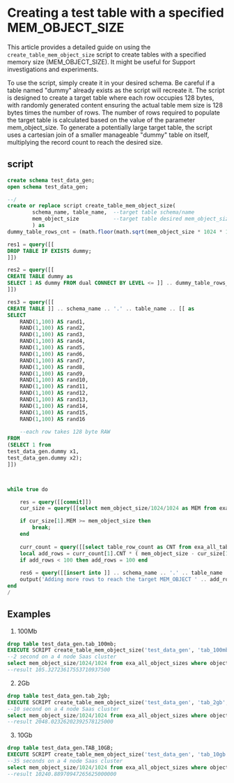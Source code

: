 # Creating a test table with a specified MEM_OBJECT_SIZE

This article provides a detailed guide on using the `create_table_mem_object_size` script to create tables with a specified memory size (MEM_OBJECT_SIZE). It might be useful for Support investigations and experiments.

To use the script, simply create it in your desired schema. Be careful if a table named "dummy" already exists as the script will recreate it. 
The script is designed to create a target table where each row occupies 128 bytes, with randomly generated content ensuring the actual table mem size is 128 bytes times the number of rows. 
The number of rows required to populate the target table is calculated based on the value of the parameter mem_object_size.
To generate a potentially large target table, the script uses a cartesian join of a smaller manageable "dummy" table on itself, multiplying the record count to reach the desired size.   

## script
```sql
create schema test_data_gen;
open schema test_data_gen;

--/
create or replace script create_table_mem_object_size(
        schema_name, table_name,  --target table schema/name
        mem_object_size           --target table desired mem_object_size 
        ) as 
dummy_table_rows_cnt = (math.floor(math.sqrt(mem_object_size * 1024 * 1024 / 128))) + 1

res1 = query([[
DROP TABLE IF EXISTS dummy;
]])

res2 = query([[
CREATE TABLE dummy as
SELECT 1 AS dummy FROM dual CONNECT BY LEVEL <= ]] .. dummy_table_rows_cnt .. [[;
]])

res3 = query([[
CREATE TABLE ]] .. schema_name .. '.' .. table_name .. [[ as
SELECT 
	RAND(1,100) AS rand1, 
	RAND(1,100) AS rand2,
	RAND(1,100) AS rand3,
	RAND(1,100) AS rand4,
	RAND(1,100) AS rand5,
	RAND(1,100) AS rand6,
	RAND(1,100) AS rand7,
	RAND(1,100) AS rand8,
	RAND(1,100) AS rand9,
	RAND(1,100) AS rand10, 
	RAND(1,100) AS rand11,
	RAND(1,100) AS rand12,
	RAND(1,100) AS rand13,
	RAND(1,100) AS rand14,
	RAND(1,100) AS rand15,
	RAND(1,100) AS rand16
	
	--each row takes 128 byte RAW
FROM 
(SELECT 1 from
test_data_gen.dummy x1,
test_data_gen.dummy x2);
]])



while true do

    res = query([[commit]])
    cur_size = query([[select mem_object_size/1024/1024 as MEM from exa_all_object_sizes where object_name = upper(']] .. table_name .. [[') and ROOT_NAME = upper(']] .. schema_name .. [[') ]])

    if cur_size[1].MEM >= mem_object_size then
        break;
    end
    
    curr_count = query([[select table_row_count as CNT from exa_all_tables where table_name = upper(']] .. table_name .. [[') and table_schema = upper(']] .. schema_name .. [[') ]])
    local add_rows = curr_count[1].CNT * ( mem_object_size - cur_size[1].MEM) / cur_size[1].MEM
    if add_rows < 100 then add_rows = 100 end 
    
    res6 = query([[insert into ]] .. schema_name .. '.' .. table_name .. [[ select * from ]] .. schema_name .. '.' .. table_name .. [[ where rownum <= ]] .. add_rows)
    output('Adding more rows to reach the target MEM_OBJECT ' .. add_rows)
end
/
```

## Examples

1. 100Mb
```sql
drop table test_data_gen.tab_100mb;
EXECUTE SCRIPT create_table_mem_object_size('test_data_gen', 'tab_100mb', 100);
--2 second on a 4 node Saas cluster
select mem_object_size/1024/1024 from exa_all_object_sizes where object_name = 'TAB_100MB' and ROOT_NAME = 'TEST_DATA_GEN'
--result 105.32723617553710937500
```

2. 2Gb
```sql
drop table test_data_gen.tab_2gb;
EXECUTE SCRIPT create_table_mem_object_size('test_data_gen', 'tab_2gb', 2048);
--10 second on a 4 node Saas cluster
select mem_object_size/1024/1024 from exa_all_object_sizes where object_name = 'TAB_2GB' and ROOT_NAME = 'TEST_DATA_GEN'
--result 2048.02326202392578125000
```

3. 10Gb
```sql
drop table test_data_gen.TAB_10GB;
EXECUTE SCRIPT create_table_mem_object_size('test_data_gen', 'tab_10gb', 10240);
--35 seconds on a 4 node Saas cluster
select mem_object_size/1024/1024 from exa_all_object_sizes where object_name = 'TAB_10GB' and ROOT_NAME = 'TEST_DATA_GEN'
--result 10240.88970947265625000000
```
